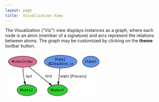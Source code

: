 ```yaml
---
layout: page
title:  Visualization View
---
```



The Visualization ("Viz") view displays instances as a graph, where each node is an atom (member of a signature) and arcs represent the relations between atoms. The graph may be customized by clicking on the **theme** toolbar button.

![](/image/viz.gif)
